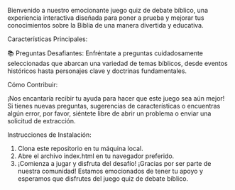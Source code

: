 Bienvenido a nuestro emocionante juego quiz de debate bíblico, una experiencia interactiva diseñada para poner a prueba y mejorar tus conocimientos sobre la Biblia de una manera divertida y educativa.

Características Principales:

📚 Preguntas Desafiantes: Enfréntate a preguntas cuidadosamente seleccionadas que abarcan una variedad de temas bíblicos, desde eventos históricos hasta personajes clave y doctrinas fundamentales.

Cómo Contribuir:

¡Nos encantaría recibir tu ayuda para hacer que este juego sea aún mejor! Si tienes nuevas preguntas, sugerencias de características o encuentras algún error, por favor, siéntete libre de abrir un problema o enviar una solicitud de extracción.

Instrucciones de Instalación:

1. Clona este repositorio en tu máquina local.
2. Abre el archivo index.html en tu navegador preferido.
3. ¡Comienza a jugar y disfruta del desafío!
¡Gracias por ser parte de nuestra comunidad! Estamos emocionados de tener tu apoyo y esperamos que disfrutes del juego quiz de debate bíblico.

